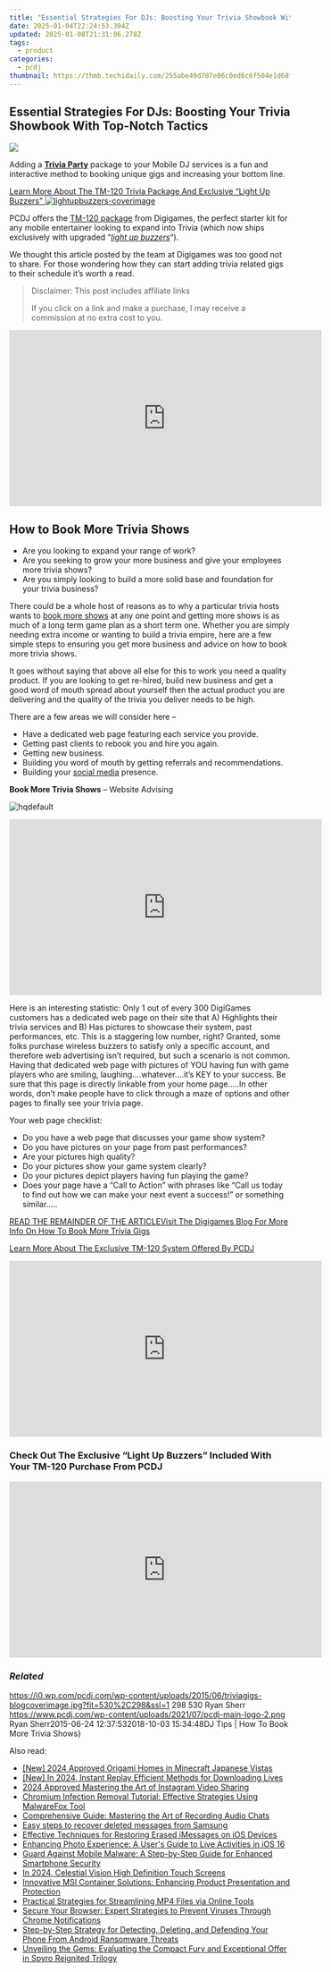 ```yaml
---
title: "Essential Strategies For DJs: Boosting Your Trivia Showbook With Top-Notch Tactics"
date: 2025-01-04T22:24:53.394Z
updated: 2025-01-08T21:31:06.278Z
tags:
  - product
categories:
  - pcdj
thumbnail: https://thmb.techidaily.com/255abe49d787e06c0ed6c6f504e1d68fdfd70d2804f8cd2447f9f7cced35cd22.jpg
---
```


## Essential Strategies For DJs: Boosting Your Trivia Showbook With Top-Notch Tactics

[![](https://i0.wp.com/pcdj.com/wp-content/uploads/2015/06/triviagigs-blogcoverimage.jpg?resize=530%2C298&ssl=1)](https://i0.wp.com/pcdj.com/wp-content/uploads/2015/06/triviagigs-blogcoverimage.jpg?fit=530%2C298&ssl=1 "triviagigs-blogcoverimage")

Adding a **[Trivia Party](https://tools.techidaily.com/pcdj/products/)** package to your Mobile DJ services is a fun and interactive method to booking unique gigs and increasing your bottom line.

[Learn More About The TM-120 Trivia Package And Exclusive “Light Up Buzzers” ![](https://i2.wp.com/pcdj.com/wp-content/uploads/2015/06/lightupbuzzers-coverimage.jpg?fit=300%2C169&ssl=1 "lightupbuzzers-coverimage")](https://tools.techidaily.com/pcdj/products/)

PCDJ offers the [TM-120 package](https://tools.techidaily.com/pcdj/products/) from Digigames, the perfect starter kit for any mobile entertainer looking to expand into Trivia (which now ships exclusively with upgraded “_[light up buzzers](https://tools.techidaily.com/pcdj/products/)_“).

We thought this article posted by the team at Digigames was too good not to share. For those wondering how they can start adding trivia related gigs to their schedule it’s worth a read.

>  Disclaimer: This post includes affiliate links
>
>  If you click on a link and make a purchase, I may receive a commission at no extra cost to you.
>

<!-- affiliate ads begin -->
<iframe width="560" height="315" src="https://www.youtube.com/embed/DCARjc5g5VI?si=9OfovbKBrpoJeXTY" title="YouTube video player" frameborder="0" allow="accelerometer; autoplay; clipboard-write; encrypted-media; gyroscope; picture-in-picture; web-share" referrerpolicy="strict-origin-when-cross-origin" allowfullscreen></iframe>
<!-- affiliate ads end -->

## How to Book More Trivia Shows

* Are you looking to expand your range of work?
* Are you seeking to grow your more business and give your employees more trivia shows?
* Are you simply looking to build a more solid base and foundation for your trivia business?

There could be a whole host of reasons as to why a particular trivia hosts wants to [book more shows](http://www.musicthinktank.com/blog/10-things-bands-can-do-to-book-more-live-shows.html) at any one point and getting more shows is as much of a long term game plan as a short term one. Whether you are simply needing extra income or wanting to build a trivia empire, here are a few simple steps to ensuring you get more business and advice on how to book more trivia shows.

It goes without saying that above all else for this to work you need a quality product. If you are looking to get re-hired, build new business and get a good word of mouth spread about yourself then the actual product you are delivering and the quality of the trivia you deliver needs to be high.

There are a few areas we will consider here –

* Have a dedicated web page featuring each service you provide.
* Getting past clients to rebook you and hire you again.
* Getting new business.
* Building you word of mouth by getting referrals and recommendations.
* Building your [social media](https://en.wikipedia.org/wiki/Social%5Fmedia) presence.

**Book More Trivia Shows** – Website Advising

![](https://i1.wp.com/pcdj.com/wp-content/uploads/2015/06/hqdefault.jpg?fit=300%2C225&ssl=1 "hqdefault")

<!-- affiliate ads begin -->
<iframe width="560" height="315" src="https://www.youtube.com/embed/UoBCgLTmznE?si=MXXiGsd2qpd_DrzE" title="YouTube video player" frameborder="0" allow="accelerometer; autoplay; clipboard-write; encrypted-media; gyroscope; picture-in-picture; web-share" referrerpolicy="strict-origin-when-cross-origin" allowfullscreen></iframe>
<!-- affiliate ads end -->

Here is an interesting statistic: Only 1 out of every 300 DigiGames customers has a dedicated web page on their site that A) Highlights their trivia services and B) Has pictures to showcase their system, past performances, etc. This is a staggering low number, right? Granted, some folks purchase wireless buzzers to satisfy only a specific account, and therefore web advertising isn’t required, but such a scenario is not common. Having that dedicated web page with pictures of YOU having fun with game players who are smiling, laughing….whatever….it’s KEY to your success. Be sure that this page is directly linkable from your home page…..In other words, don’t make people have to click through a maze of options and other pages to finally see your trivia page.

Your web page checklist:

* Do you have a web page that discusses your game show system?
* Do you have pictures on your page from past performances?
* Are your pictures high quality?
* Do your pictures show your game system clearly?
* Do your pictures depict players having fun playing the game?
* Does your page have a “Call to Action” with phrases like “Call us today to find out how we can make your next event a success!” or something similar…..

[READ THE REMAINDER OF THE ARTICLEVisit The Digigames Blog For More Info On How To Book More Trivia Gigs](http://wireless-buzzers-quiz-buzzer-trivia-games.com/how-to-book-more-trivia-shows/)

[Learn More About The Exclusive TM-120 System Offered By PCDJ](https://tools.techidaily.com/pcdj/products/)

<!-- affiliate ads begin -->
<iframe width="560" height="315" src="https://www.youtube.com/embed/Nyp7-xVwqHA?si=XCuZbpKLFIdrGQQh" title="YouTube video player" frameborder="0" allow="accelerometer; autoplay; clipboard-write; encrypted-media; gyroscope; picture-in-picture; web-share" referrerpolicy="strict-origin-when-cross-origin" allowfullscreen></iframe>
<!-- affiliate ads end -->

### Check Out The Exclusive “Light Up Buzzers” Included With Your TM-120 Purchase From PCDJ

<!-- affiliate ads begin -->
<iframe width="560" height="315" src="https://www.youtube.com/embed/Un9G2_OdSRI?si=vAcGbco8DuWt4ypP" title="YouTube video player" frameborder="0" allow="accelerometer; autoplay; clipboard-write; encrypted-media; gyroscope; picture-in-picture; web-share" referrerpolicy="strict-origin-when-cross-origin" allowfullscreen></iframe>
<!-- affiliate ads end -->

### _Related_

https://i0.wp.com/pcdj.com/wp-content/uploads/2015/06/triviagigs-blogcoverimage.jpg?fit=530%2C298&ssl=1 298 530 Ryan Sherr https://www.pcdj.com/wp-content/uploads/2021/07/pcdj-main-logo-2.png Ryan Sherr2015-06-24 12:37:532018-10-03 15:34:48DJ Tips | How To Book More Trivia Shows}

<ins class="adsbygoogle"
     style="display:block"
     data-ad-format="autorelaxed"
     data-ad-client="ca-pub-7571918770474297"
     data-ad-slot="1223367746"></ins>

<ins class="adsbygoogle"
     style="display:block"
     data-ad-client="ca-pub-7571918770474297"
     data-ad-slot="8358498916"
     data-ad-format="auto"
     data-full-width-responsive="true"></ins>

<span class="atpl-alsoreadstyle">Also read:</span>
<div><ul>
<li><a href="https://desktop-recording.techidaily.com/new-2024-approved-origami-homes-in-minecraft-japanese-vistas/"><u>[New] 2024 Approved Origami Homes in Minecraft Japanese Vistas</u></a></li>
<li><a href="https://facebook-videos.techidaily.com/new-in-2024-instant-replay-efficient-methods-for-downloading-lives/"><u>[New] In 2024, Instant Replay Efficient Methods for Downloading Lives</u></a></li>
<li><a href="https://facebook-video-content.techidaily.com/2024-approved-mastering-the-art-of-instagram-video-sharing/"><u>2024 Approved Mastering the Art of Instagram Video Sharing</u></a></li>
<li><a href="https://win-updates.techidaily.com/chromium-infection-removal-tutorial-effective-strategies-using-malwarefox-tool/"><u>Chromium Infection Removal Tutorial: Effective Strategies Using MalwareFox Tool</u></a></li>
<li><a href="https://win-updates.techidaily.com/comprehensive-guide-mastering-the-art-of-recording-audio-chats/"><u>Comprehensive Guide: Mastering the Art of Recording Audio Chats</u></a></li>
<li><a href="https://phone-solutions.techidaily.com/easy-steps-to-recover-deleted-messages-from-samsung-by-fonelab-android-recover-messages/"><u>Easy steps to recover deleted messages from Samsung</u></a></li>
<li><a href="https://os-tips.techidaily.com/effective-techniques-for-restoring-erased-imessages-on-ios-devices/"><u>Effective Techniques for Restoring Erased iMessages on iOS Devices</u></a></li>
<li><a href="https://tech-recovery.techidaily.com/enhancing-photo-experience-a-users-guide-to-live-activities-in-ios-16/"><u>Enhancing Photo Experience: A User's Guide to Live Activities in iOS 16</u></a></li>
<li><a href="https://win-updates.techidaily.com/guard-against-mobile-malware-a-step-by-step-guide-for-enhanced-smartphone-security/"><u>Guard Against Mobile Malware: A Step-by-Step Guide for Enhanced Smartphone Security</u></a></li>
<li><a href="https://fox-helps.techidaily.com/in-2024-celestial-vision-high-definition-touch-screens/"><u>In 2024, Celestial Vision High Definition Touch Screens</u></a></li>
<li><a href="https://win-updates.techidaily.com/innovative-msi-container-solutions-enhancing-product-presentation-and-protection/"><u>Innovative MSI Container Solutions: Enhancing Product Presentation and Protection</u></a></li>
<li><a href="https://win-updates.techidaily.com/practical-strategies-for-streamlining-mp4-files-via-online-tools/"><u>Practical Strategies for Streamlining MP4 Files via Online Tools</u></a></li>
<li><a href="https://win-updates.techidaily.com/secure-your-browser-expert-strategies-to-prevent-viruses-through-chrome-notifications/"><u>Secure Your Browser: Expert Strategies to Prevent Viruses Through Chrome Notifications</u></a></li>
<li><a href="https://win-updates.techidaily.com/step-by-step-strategy-for-detecting-deleting-and-defending-your-phone-from-android-ransomware-threats/"><u>Step-by-Step Strategy for Detecting, Deleting, and Defending Your Phone From Android Ransomware Threats</u></a></li>
<li><a href="https://buynow-reviews.techidaily.com/unveiling-the-gems-evaluating-the-compact-fury-and-exceptional-offer-in-spyro-reignited-trilogy/"><u>Unveiling the Gems: Evaluating the Compact Fury and Exceptional Offer in Spyro Reignited Trilogy</u></a></li>
</ul></div>

